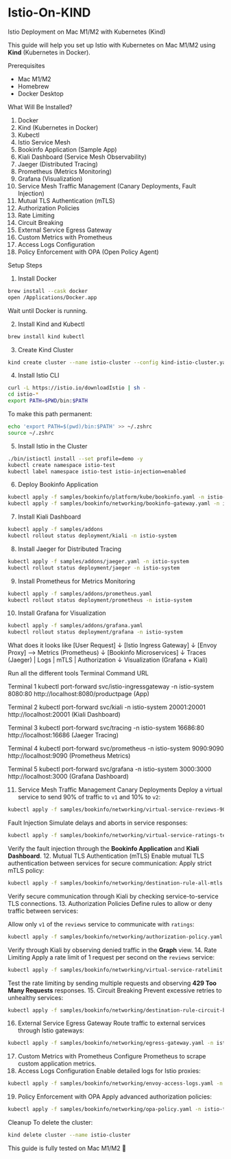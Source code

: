 # Istio-On-KIND

Istio Deployment on Mac M1/M2 with Kubernetes (Kind)

This guide will help you set up Istio with Kubernetes on Mac M1/M2 using **Kind** (Kubernetes in Docker).

Prerequisites

- Mac M1/M2
- Homebrew
- Docker Desktop

What Will Be Installed?

1. Docker
2. Kind (Kubernetes in Docker)
3. Kubectl
4. Istio Service Mesh
5. Bookinfo Application (Sample App)
6. Kiali Dashboard (Service Mesh Observability)
7. Jaeger (Distributed Tracing)
8. Prometheus (Metrics Monitoring)
9. Grafana (Visualization)
10. Service Mesh Traffic Management (Canary Deployments, Fault Injection)
11. Mutual TLS Authentication (mTLS)
12. Authorization Policies
13. Rate Limiting
14. Circuit Breaking
15. External Service Egress Gateway
16. Custom Metrics with Prometheus
17. Access Logs Configuration
18. Policy Enforcement with OPA (Open Policy Agent)

Setup Steps

1. Install Docker

```bash
brew install --cask docker
open /Applications/Docker.app
```

Wait until Docker is running.

2. Install Kind and Kubectl

```bash
brew install kind kubectl
```

3. Create Kind Cluster

```bash
kind create cluster --name istio-cluster --config kind-istio-cluster.yaml
```

4. Install Istio CLI

```bash
curl -L https://istio.io/downloadIstio | sh -
cd istio-*
export PATH=$PWD/bin:$PATH
```

To make this path permanent:

```bash
echo 'export PATH=$(pwd)/bin:$PATH' >> ~/.zshrc
source ~/.zshrc
```

5. Install Istio in the Cluster

```bash
./bin/istioctl install --set profile=demo -y
kubectl create namespace istio-test
kubectl label namespace istio-test istio-injection=enabled
```

6. Deploy Bookinfo Application

```bash
kubectl apply -f samples/bookinfo/platform/kube/bookinfo.yaml -n istio-test
kubectl apply -f samples/bookinfo/networking/bookinfo-gateway.yaml -n istio-test
```

7. Install Kiali Dashboard

```bash
kubectl apply -f samples/addons
kubectl rollout status deployment/kiali -n istio-system
```

8. Install Jaeger for Distributed Tracing

```bash
kubectl apply -f samples/addons/jaeger.yaml -n istio-system
kubectl rollout status deployment/jaeger -n istio-system
```

9. Install Prometheus for Metrics Monitoring

```bash
kubectl apply -f samples/addons/prometheus.yaml
kubectl rollout status deployment/prometheus -n istio-system
```

10. Install Grafana for Visualization

```bash
kubectl apply -f samples/addons/grafana.yaml
kubectl rollout status deployment/grafana -n istio-system
```

What does it looks like
[User Request]
↓
[Istio Ingress Gateway]
↓
[Envoy Proxy] --> Metrics (Prometheus)
↓
[Bookinfo Microservices]
↓
Traces (Jaeger) | Logs | mTLS | Authorization
↓
Visualization (Grafana + Kiali)

Run all the different tools
Terminal Command URL

Terminal 1 kubectl port-forward svc/istio-ingressgateway -n istio-system 8080:80 http://localhost:8080/productpage (App)

Terminal 2 kubectl port-forward svc/kiali -n istio-system 20001:20001 http://localhost:20001 (Kiali Dashboard)

Terminal 3 kubectl port-forward svc/tracing -n istio-system 16686:80 http://localhost:16686 (Jaeger Tracing)

Terminal 4 kubectl port-forward svc/prometheus -n istio-system 9090:9090 http://localhost:9090 (Prometheus Metrics)

Terminal 5 kubectl port-forward svc/grafana -n istio-system 3000:3000 http://localhost:3000 (Grafana Dashboard)

11. Service Mesh Traffic Management
    Canary Deployments
    Deploy a virtual service to send 90% of traffic to `v1` and 10% to `v2`:

```bash
kubectl apply -f samples/bookinfo/networking/virtual-service-reviews-90-10.yaml -n istio-test
```

Fault Injection
Simulate delays and aborts in service responses:

```bash
kubectl apply -f samples/bookinfo/networking/virtual-service-ratings-test-delay.yaml -n istio-test
```

Verify the fault injection through the **Bookinfo Application** and **Kiali Dashboard**. 12. Mutual TLS Authentication (mTLS)
Enable mutual TLS authentication between services for secure communication:
Apply strict mTLS policy:

```bash
kubectl apply -f samples/bookinfo/networking/destination-rule-all-mtls.yaml -n istio-test
```

Verify secure communication through Kiali by checking service-to-service TLS connections. 13. Authorization Policies
Define rules to allow or deny traffic between services:

Allow only `v1` of the `reviews` service to communicate with `ratings`:

```bash
kubectl apply -f samples/bookinfo/networking/authorization-policy.yaml -n istio-test
```

Verify through Kiali by observing denied traffic in the **Graph** view. 14. Rate Limiting
Apply a rate limit of 1 request per second on the `reviews` service:

```bash
kubectl apply -f samples/bookinfo/networking/virtual-service-ratelimit.yaml -n istio-test
```

Test the rate limiting by sending multiple requests and observing **429 Too Many Requests** responses. 15. Circuit Breaking
Prevent excessive retries to unhealthy services:

```bash
kubectl apply -f samples/bookinfo/networking/destination-rule-circuit-breaker.yaml -n istio-test
```

16. External Service Egress Gateway
    Route traffic to external services through Istio gateways:

```bash
kubectl apply -f samples/bookinfo/networking/egress-gateway.yaml -n istio-test
```

17. Custom Metrics with Prometheus
    Configure Prometheus to scrape custom application metrics.
18. Access Logs Configuration
    Enable detailed logs for Istio proxies:

```bash
kubectl apply -f samples/bookinfo/networking/envoy-access-logs.yaml -n istio-test
```

19. Policy Enforcement with OPA
    Apply advanced authorization policies:

```bash
kubectl apply -f samples/bookinfo/networking/opa-policy.yaml -n istio-test
```

Cleanup
To delete the cluster:

```bash
kind delete cluster --name istio-cluster
```

This guide is fully tested on Mac M1/M2 🚀
